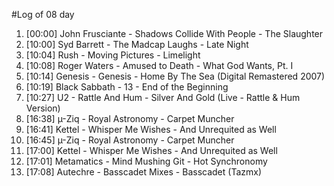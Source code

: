 #Log of 08 day

1. [00:00] John Frusciante - Shadows Collide With People - The Slaughter
1. [10:00] Syd Barrett - The Madcap Laughs - Late Night
1. [10:04] Rush - Moving Pictures - Limelight
1. [10:08] Roger Waters - Amused to Death - What God Wants, Pt. I
1. [10:14] Genesis - Genesis - Home By The Sea (Digital Remastered 2007)
1. [10:19] Black Sabbath - 13 - End of the Beginning
1. [10:27] U2 - Rattle And Hum - Silver And Gold (Live - Rattle & Hum Version)
1. [16:38] µ-Ziq - Royal Astronomy - Carpet Muncher
1. [16:41] Kettel - Whisper Me Wishes - And Unrequited as Well
1. [16:45] µ-Ziq - Royal Astronomy - Carpet Muncher
1. [17:00] Kettel - Whisper Me Wishes - And Unrequited as Well
1. [17:01] Metamatics - Mind Mushing Git - Hot Synchronomy
1. [17:08] Autechre - Basscadet Mixes - Basscadet (Tazmx)

